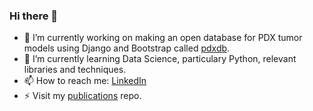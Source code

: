 ### Hi there 👋

- 🔭 I’m currently working on making an open database for PDX tumor models using Django and Bootstrap called [pdxdb](https://github.com/Optimizer-Prime/pdxdb). 
- 🌱 I’m currently learning Data Science, particulary Python, relevant libraries and techniques.
- 📫 How to reach me: [LinkedIn](https://www.linkedin.com/in/stuart-clayton-45521113a/)
- ⚡ Visit my [publications](https://github.com/Optimizer-Prime/publications) repo.

<!--
**Optimizer-Prime/Optimizer-Prime** is a ✨ _special_ ✨ repository because its `README.md` (this file) appears on your GitHub profile.

Here are some ideas to get you started:

- 🔭 I’m currently working on ...
- 🌱 I’m currently learning ...
- 👯 I’m looking to collaborate on ...
- 🤔 I’m looking for help with ...
- 💬 Ask me about ...
- 📫 How to reach me: ...
- 😄 Pronouns: ...
- ⚡ Fun fact: ...
-->
